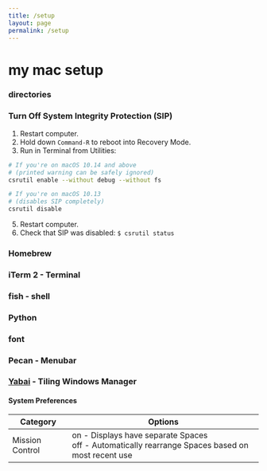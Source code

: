 ```yaml
---
title: /setup
layout: page
permalink: /setup
---
```


# my mac setup

### directories

### Turn Off System Integrity Protection (SIP)
1. Restart computer.
2. Hold down `Command-R` to reboot into Recovery Mode.
3. Run in Terminal from Utilities: 
```bash
# If you're on macOS 10.14 and above
# (printed warning can be safely ignored)
csrutil enable --without debug --without fs

# If you're on macOS 10.13
# (disables SIP completely)
csrutil disable
```
5. Restart computer.
6. Check that SIP was disabled: `$ csrutil status`

### Homebrew

### iTerm 2 - Terminal

### fish - shell

### Python

### font

### Pecan - Menubar

### [Yabai](https://github.com/koekeishiya/yabai) - Tiling Windows Manager

#### System Preferences
| Category | Options |
| -------- | ------- |
| Mission Control  | on - Displays have separate Spaces </br> off - Automatically rearrange Spaces based on most recent use |
